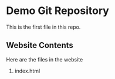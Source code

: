 # Demo Git Repository

This is the first file in this repo.

## Website Contents

Here are the files in the website

1.  index.html